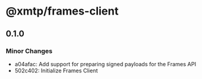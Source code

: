 # @xmtp/frames-client

## 0.1.0

### Minor Changes

- a04afac: Add support for preparing signed payloads for the Frames API
- 502c402: Initialize Frames Client
